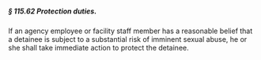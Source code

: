 ##### § 115.62 Protection duties. #####

If an agency employee or facility staff member has a reasonable belief that a detainee is subject to a substantial risk of imminent sexual abuse, he or she shall take immediate action to protect the detainee.